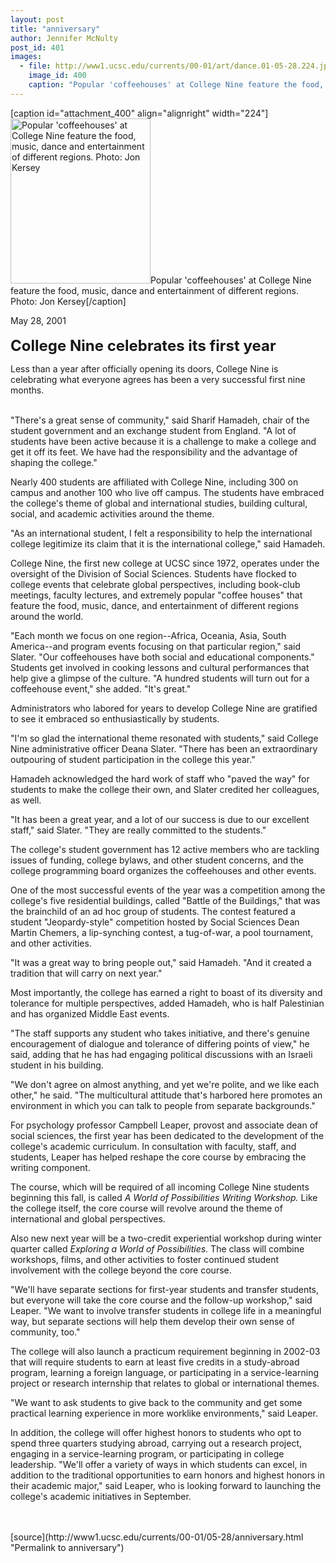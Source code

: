 ```yaml
---
layout: post
title: "anniversary"
author: Jennifer McNulty
post_id: 401
images:
  - file: http://www1.ucsc.edu/currents/00-01/art/dance.01-05-28.224.jpg
    image_id: 400
    caption: "Popular 'coffeehouses' at College Nine feature the food, music, dance and entertainment of different regions. Photo: Jon Kersey"
---
```


[caption id="attachment_400" align="alignright" width="224"]<a href="http://localhost/mysite/wp-content/uploads/2001/05/dance.01-05-28.224.jpg"><img class="size-full wp-image-400" src="http://localhost/mysite/wp-content/uploads/2001/05/dance.01-05-28.224.jpg" alt="Popular 'coffeehouses' at College Nine feature the food, music, dance and entertainment of different regions. Photo: Jon Kersey" width="224" height="264" /></a>Popular 'coffeehouses' at College Nine feature the food, music, dance and entertainment of different regions. Photo: Jon Kersey[/caption]
<p>
  May 28, 2001<br>
  <br>
  <font size="5"><b>College Nine celebrates its first year</b></font>
</p>
<p>
  Less than a year after officially opening its doors, College Nine is celebrating what everyone agrees has been a very successful first nine months.<br>
</p><br>
"There's a great sense of community," said Sharif Hamadeh, chair of the student government and an exchange student from England. "A lot of students have been active because it is a challenge to make a college and get it off its feet. We have had the responsibility and the advantage of shaping the college."
<p>
  Nearly 400 students are affiliated with College Nine, including 300 on campus and another 100 who live off campus. The students have embraced the college's theme of global and international studies, building cultural, social, and academic activities around the theme.
</p>
<p>
  "As an international student, I felt a responsibility to help the international college legitimize its claim that it is the international college," said Hamadeh.
</p>
<p>
  College Nine, the first new college at UCSC since 1972, operates under the oversight of the Division of Social Sciences. Students have flocked to college events that celebrate global perspectives, including book-club meetings, faculty lectures, and extremely popular "coffee houses" that feature the food, music, dance, and entertainment of different regions around the world.
</p>
<p>
  "Each month we focus on one region--Africa, Oceania, Asia, South America--and program events focusing on that particular region," said Slater. "Our coffeehouses have both social and educational components." Students get involved in cooking lessons and cultural performances that help give a glimpse of the culture. "A hundred students will turn out for a coffeehouse event," she added. "It's great."
</p>
<p>
  Administrators who labored for years to develop College Nine are gratified to see it embraced so enthusiastically by students.
</p>
<p>
  "I'm so glad the international theme resonated with students," said College Nine administrative officer Deana Slater. "There has been an extraordinary outpouring of student participation in the college this year."
</p>
<p>
  Hamadeh acknowledged the hard work of staff who "paved the way" for students to make the college their own, and Slater credited her colleagues, as well.
</p>
<p>
  "It has been a great year, and a lot of our success is due to our excellent staff," said Slater. "They are really committed to the students."
</p>
<p>
  The college's student government has 12 active members who are tackling issues of funding, college bylaws, and other student concerns, and the college programming board organizes the coffeehouses and other events.
</p>
<p>
  One of the most successful events of the year was a competition among the college's five residential buildings, called "Battle of the Buildings," that was the brainchild of an ad hoc group of students. The contest featured a student "Jeopardy-style" competition hosted by Social Sciences Dean Martin Chemers, a lip-synching contest, a tug-of-war, a pool tournament, and other activities.
</p>
<p>
  "It was a great way to bring people out," said Hamadeh. "And it created a tradition that will carry on next year."
</p>
<p>
  Most importantly, the college has earned a right to boast of its diversity and tolerance for multiple perspectives, added Hamadeh, who is half Palestinian and has organized Middle East events.
</p>
<p>
  "The staff supports any student who takes initiative, and there's genuine encouragement of dialogue and tolerance of differing points of view," he said, adding that he has had engaging political discussions with an Israeli student in his building.
</p>
<p>
  "We don't agree on almost anything, and yet we're polite, and we like each other," he said. "The multicultural attitude that's harbored here promotes an environment in which you can talk to people from separate backgrounds."
</p>
<p>
  For psychology professor Campbell Leaper, provost and associate dean of social sciences, the first year has been dedicated to the development of the college's academic curriculum. In consultation with faculty, staff, and students, Leaper has helped reshape the core course by embracing the writing component.
</p>
<p>
  The course, which will be required of all incoming College Nine students beginning this fall, is called <i>A World of Possibilities Writing Workshop.</i> Like the college itself, the core course will revolve around the theme of international and global perspectives.
</p>
<p>
  Also new next year will be a two-credit experiential workshop during winter quarter called <i>Exploring a World of Possibilities.</i> The class will combine workshops, films, and other activities to foster continued student involvement with the college beyond the core course.
</p>
<p>
  "We'll have separate sections for first-year students and transfer students, but everyone will take the core course and the follow-up workshop," said Leaper. "We want to involve transfer students in college life in a meaningful way, but separate sections will help them develop their own sense of community, too."
</p>
<p>
  The college will also launch a practicum requirement beginning in 2002-03 that will require students to earn at least five credits in a study-abroad program, learning a foreign language, or participating in a service-learning project or research internship that relates to global or international themes.
</p>
<p>
  "We want to ask students to give back to the community and get some practical learning experience in more worklike environments," said Leaper.
</p>
<p>
  In addition, the college will offer highest honors to students who opt to spend three quarters studying abroad, carrying out a research project, engaging in a service-learning program, or participating in college leadership. "We'll offer a variety of ways in which students can excel, in addition to the traditional opportunities to earn honors and highest honors in their academic major," said Leaper, who is looking forward to launching the college's academic initiatives in September.<br>
  <br>
  <br>

</p>
[source](http://www1.ucsc.edu/currents/00-01/05-28/anniversary.html "Permalink to anniversary")
